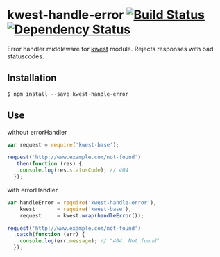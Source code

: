 # kwest-handle-error [![Build Status][travis-image]][travis-url] [![Dependency Status][depstat-image]][depstat-url]

Error handler middleware for [kwest](https://github.com/Janpot/kwest) module. Rejects responses with bad statuscodes.

## Installation

    $ npm install --save kwest-handle-error

## Use

without errorHandler
```js
var request = require('kwest-base');

request('http://www.example.com/not-found')
  .then(function (res) {
    console.log(res.statusCode); // 404
  });
```

with errorHandler
```js
var handleError = require('kwest-handle-error'),
    kwest       = require('kwest-base'),
    request     = kwest.wrap(handleError());

request('http://www.example.com/not-found')
  .catch(function (err) {
    console.log(err.message); // "404: Not found"
  });
```


[travis-url]: http://travis-ci.org/Janpot/kwest-handle-error
[travis-image]: http://img.shields.io/travis/Janpot/kwest-handle-error.svg?style=flat

[depstat-url]: https://david-dm.org/Janpot/kwest-handle-error
[depstat-image]: http://img.shields.io/david/Janpot/kwest-handle-error.svg?style=flat
